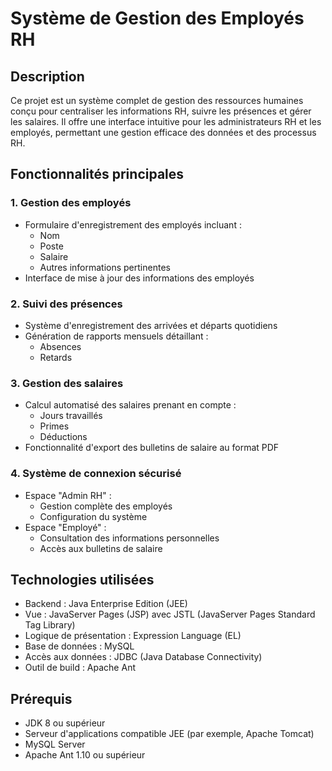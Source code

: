 # Système de Gestion des Employés RH

## Description

Ce projet est un système complet de gestion des ressources humaines conçu pour centraliser les informations RH, suivre les présences et gérer les salaires. Il offre une interface intuitive pour les administrateurs RH et les employés, permettant une gestion efficace des données et des processus RH.

## Fonctionnalités principales

### 1. Gestion des employés

- Formulaire d'enregistrement des employés incluant :
  - Nom
  - Poste
  - Salaire
  - Autres informations pertinentes
- Interface de mise à jour des informations des employés

### 2. Suivi des présences

- Système d'enregistrement des arrivées et départs quotidiens
- Génération de rapports mensuels détaillant :
  - Absences
  - Retards

### 3. Gestion des salaires

- Calcul automatisé des salaires prenant en compte :
  - Jours travaillés
  - Primes
  - Déductions
- Fonctionnalité d'export des bulletins de salaire au format PDF

### 4. Système de connexion sécurisé

- Espace "Admin RH" :
  - Gestion complète des employés
  - Configuration du système
- Espace "Employé" :
  - Consultation des informations personnelles
  - Accès aux bulletins de salaire

## Technologies utilisées

- Backend : Java Enterprise Edition (JEE)
- Vue : JavaServer Pages (JSP) avec JSTL (JavaServer Pages Standard Tag Library)
- Logique de présentation : Expression Language (EL)
- Base de données : MySQL
- Accès aux données : JDBC (Java Database Connectivity)
- Outil de build : Apache Ant

## Prérequis

- JDK 8 ou supérieur
- Serveur d'applications compatible JEE (par exemple, Apache Tomcat)
- MySQL Server
- Apache Ant 1.10 ou supérieur
